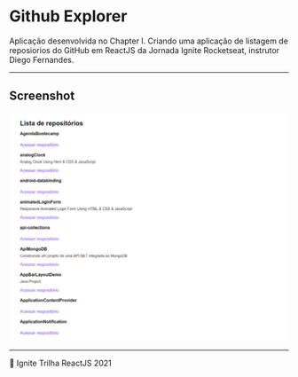 # Github Explorer

Aplicação desenvolvida no Chapter I. Criando uma aplicação de listagem de reposiorios do GitHub em ReactJS da Jornada Ignite Rocketseat, instrutor Diego Fernandes.

---

## Screenshot

![imagem](imagem.png)

---

💜 Ignite Trilha ReactJS 2021
